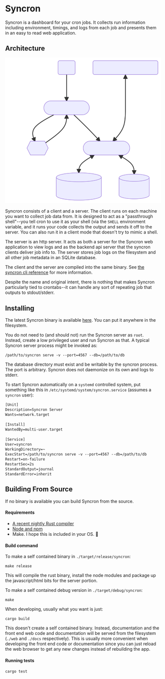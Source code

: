 Syncron
=======

Syncron is a dashboard for your cron jobs. It collects run information
including environment, timings, and logs from each job and presents them in
an easy to read web application.

Architecture
------------

![Architecture Overview](/docs/architecture.svg)

Syncron consists of a client and a server. The client runs on each machine
you want to collect job data from. It is designed to act as a "passthrough
shell"--you tell cron to use it as your shell (via the `SHELL` environment
variable, and it runs your code collects the output and sends it off to the
server. You can also run it in a client mode that doesn't try to mimic a
shell.

The server is an http server. It acts as both a server for the Syncron web
application to view logs and as the backend api server that the syncron
clients deliver job info to. The server stores job logs on the filesystem
and all other job metadata in an SQLite database.

The client and the server are compiled into the same binary. See [the
syncron cli reference](/docs/cli.md) for more information.

Despite the name and original intent, there is nothing that makes Syncron
particularly tied to crontabs--it can handle any sort of repeating job that
outputs to stdout/stderr.

Installing
----------

The latest Syncron binary is available
[here](https://github.com/caldwell/syncron/releases/latest).  You can put it
anywhere in the filesystem.

You do not need to (and should not) run the Syncron server as
`root`. Instead, create a low privileged user and run Syncron as that. A
typical Syncron server process might be invoked as:

    /path/to/syncron serve -v --port=4567 --db=/path/to/db

The database directory must exist and be writable by the syncron process.
The port is arbitrary. Syncron does not daemonize on its own and logs to
stderr.

To start Syncron automatically on a `systemd` controlled system, put
something like this in `/etc/systemd/system/syncron.service` (assumes a
`syncron` user):

    [Unit]
    Description=Syncron Server
    Wants=network.target

    [Install]
    WantedBy=multi-user.target

    [Service]
    User=syncron
    WorkingDirectory=~
    ExecStart=/path/to/syncron serve -v --port=4567 --db=/path/to/db
    Restart=on-failure
    RestartSec=2s
    StandardOutput=journal
    StandardError=inherit

Building From Source
--------------------
If no binary is available you can build Syncron from the source.

#### Requirements

  - [A recent nightly Rust compiler](https://rustup.rs/)
  - [Node and npm](https://nodejs.org/)
  - Make. I hope this is included in your OS. 🙂

#### Build command

To make a self contained binary in `./target/release/syncron`:

    make release

This will compile the rust binary, install the node modules and package up
the javascript/html bits for the server portion.

To make a self contained debug version in `./target/debug/syncron`:

    make

When developing, usually what you want is just:

    cargo build

This doesn't create a self contained binary. Instead, documentation and the
front end web code and documentation will be served from the filesystem
(`./web` and `./docs` respectively). This is usually more convenient when
developing the front end code or documentation since you can just reload the
web browser to get any new changes instead of rebuilding the app.

#### Running tests

    cargo test


